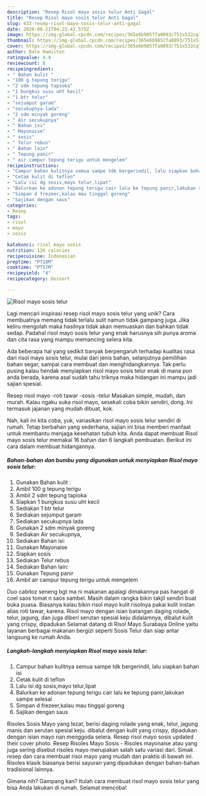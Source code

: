 ```yaml
---
description: "Resep Risol mayo sosis telur Anti Gagal"
title: "Resep Risol mayo sosis telur Anti Gagal"
slug: 433-resep-risol-mayo-sosis-telur-anti-gagal
date: 2020-06-21T04:23:43.575Z
image: https://img-global.cpcdn.com/recipes/365e6b9857fa0893/751x532cq70/risol-mayo-sosis-telur-foto-resep-utama.jpg
thumbnail: https://img-global.cpcdn.com/recipes/365e6b9857fa0893/751x532cq70/risol-mayo-sosis-telur-foto-resep-utama.jpg
cover: https://img-global.cpcdn.com/recipes/365e6b9857fa0893/751x532cq70/risol-mayo-sosis-telur-foto-resep-utama.jpg
author: Dale Hamilton
ratingvalue: 4.4
reviewcount: 8
recipeingredient:
- " Bahan kulit "
- "100 g tepung terigu"
- "2 sdm tepung tapioka"
- "1 bungkus susu uht kecil"
- "1 btr telur"
- "sejumput garam"
- "secukupnya lada"
- "2 sdm minyak goreng"
- " Air secukupnya"
- " Bahan isi"
- " Mayonaise"
- " sosis"
- " Telur rebus"
- " Bahan lain"
- " Tepung panir"
- " air campur tepung terigu untuk mengelem"
recipeinstructions:
- "Campur bahan kulitnya semua sampe tdk bergerindil, lalu siapkan bahan isi"
- "Cetak kulit di teflon"
- "Lalu isi dg sosis,mayo telur,lipat"
- "Balurkan ke adonan tepung terigu cair lalu ke tepung panir,lakukan sampe selesai"
- "Simpan d frezeer,kalau mau tinggal goreng"
- "Sajikan dengan saus"
categories:
- Resep
tags:
- risol
- mayo
- sosis

katakunci: risol mayo sosis 
nutrition: 126 calories
recipecuisine: Indonesian
preptime: "PT18M"
cooktime: "PT57M"
recipeyield: "4"
recipecategory: Dessert

---
```



![Risol mayo sosis telur](https://img-global.cpcdn.com/recipes/365e6b9857fa0893/751x532cq70/risol-mayo-sosis-telur-foto-resep-utama.jpg)

Lagi mencari inspirasi resep risol mayo sosis telur yang unik? Cara membuatnya memang tidak terlalu sulit namun tidak gampang juga. Jika keliru mengolah maka hasilnya tidak akan memuaskan dan bahkan tidak sedap. Padahal risol mayo sosis telur yang enak harusnya sih punya aroma dan cita rasa yang mampu memancing selera kita.

Ada beberapa hal yang sedikit banyak berpengaruh terhadap kualitas rasa dari risol mayo sosis telur, mulai dari jenis bahan, selanjutnya pemilihan bahan segar, sampai cara membuat dan menghidangkannya. Tak perlu pusing kalau hendak menyiapkan risol mayo sosis telur enak di mana pun anda berada, karena asal sudah tahu triknya maka hidangan ini mampu jadi sajian spesial.

Resep risol mayo -roti tawar -sosis -telur Masakan simple, mudah, dan murah. Kalau ngaku suka risol mayo, sesekali coba bikin sendiri, dong. Ini termasuk jajanan yang mudah dibuat, kok.


Nah, kali ini kita coba, yuk, variasikan risol mayo sosis telur sendiri di rumah. Tetap berbahan yang sederhana, sajian ini bisa memberi manfaat untuk membantu menjaga kesehatan tubuh kita. Anda dapat membuat Risol mayo sosis telur memakai 16 bahan dan 6 langkah pembuatan. Berikut ini cara dalam membuat hidangannya.

<!--inarticleads1-->

##### Bahan-bahan dan bumbu yang digunakan untuk menyiapkan Risol mayo sosis telur:

1. Gunakan  Bahan kulit :
1. Ambil 100 g tepung terigu
1. Ambil 2 sdm tepung tapioka
1. Siapkan 1 bungkus susu uht kecil
1. Sediakan 1 btr telur
1. Sediakan sejumput garam
1. Sediakan secukupnya lada
1. Gunakan 2 sdm minyak goreng
1. Sediakan  Air secukupnya,
1. Sediakan  Bahan isi:
1. Gunakan  Mayonaise
1. Siapkan  sosis
1. Sediakan  Telur rebus
1. Sediakan  Bahan lain:
1. Gunakan  Tepung panir
1. Ambil  air campur tepung terigu untuk mengelem


Duo cabitoz seneng bgt ma ni makanan apalagi dimakannya pas hangat di coel saos tomat n saos sambel. Masih dalam rangka bikin takjil sendiri buat buka puasa. Biasanya kalau bikin risol mayo kulit risolnya pakai kulit instan alias roti tawar, karena. Risol mayo dengan isian batangan daging rolade, telur, jagung, dan juga diberi serutan spesial keju didalamnya, dibalut kulit yang crispy, dipadukan Selamat datang di Risol Mayo Surabaya Online yaitu layanan berbagai makanan bergizi seperti Sosis Telur dan siap antar langsung ke rumah Anda. 

<!--inarticleads2-->

##### Langkah-langkah menyiapkan Risol mayo sosis telur:

1. Campur bahan kulitnya semua sampe tdk bergerindil, lalu siapkan bahan isi
1. Cetak kulit di teflon
1. Lalu isi dg sosis,mayo telur,lipat
1. Balurkan ke adonan tepung terigu cair lalu ke tepung panir,lakukan sampe selesai
1. Simpan d frezeer,kalau mau tinggal goreng
1. Sajikan dengan saus


Risoles Sosis Mayo yang lezat, berisi daging rolade yang enak, telur, jagung manis dan serutan spesial keju. dibalut dengan kulit yang crispy, dipadukan dengan isian mayo nan menggoda selera. Resep risol mayo sosis updated their cover photo. Resep Risoles Mayo Sosis - Risoles mayonaise atau yang juga sering disebut risoles mayo merupakan salah satu variasi dari. Simak resep dan cara membuat risol mayo yang mudah dan praktis di bawah ini. Risoles klasik biasanya berisi sayuran yang dipadukan dengan bahan-bahan tradisional lainnya. 

Gimana nih? Gampang kan? Itulah cara membuat risol mayo sosis telur yang bisa Anda lakukan di rumah. Selamat mencoba!

